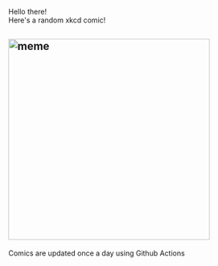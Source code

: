 Hello there! <br>Here's a random xkcd comic!<br>
## <img src="https://imgs.xkcd.com/comics/update.png" alt="meme" width="400"/><br>
Comics are updated once a day using Github Actions